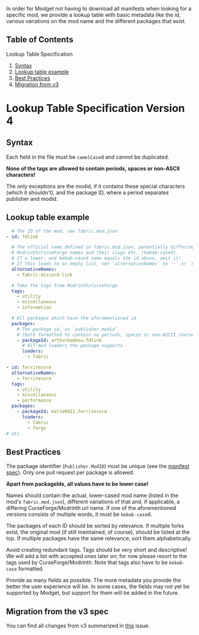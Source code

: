 In order for Modget not having to download all manifests when looking for a specific mod, we provide a lookup table with basic metadata like the id, various variations on the mod name and the different packages that exist.

Table of Contents
----------------------------------
Lookup Table Specification
  1. [Syntax](#syntax)
  2. [Lookup table example](#lookup-table-example)
  3. [Best Practices](#best-practices)
  4. [Migration from v3](#migration-from-the-v3-spec)



# Lookup Table Specification Version 4


## Syntax
Each field in the file must be `camelCase`d and cannot be duplicated.

**None of the tags are allowed to contain periods, spaces or non-ASCII characters!**

The only exceptions are the modid, if it contains these special characters (which it shouldn't), and the package ID, where a period separates publisher and modid.



## Lookup table example

```YAML
  # The ID of the mod, see fabric.mod.json
- id: fdlink

  # The official name defined in fabric.mod.json, potentially differing
  # Modrinth/CurseForge names and their slugs etc. (kebab-cased).
  # If a lower- and kebab-cased name equals the id above, omit it!
  # If this leads to an empty list, set `alternativeNames` to `~` or `null`.
  alternativeNames:
    - fabric-discord-link

  # Take the tags from Modrinth/CurseForge
  tags:
    - utility
    - miscellaneous
    - information

  # All packages which have the aforementioned id
  packages:
    # The package id, so `publisher.modid`
    # (both formatted to contain no periods, spaces or non-ASCII characters)
    - packageId: arthurbambou.fdlink
      # All mod loaders the package supports
      loaders:
        - fabric

- id: ferritecore
  alternativeNames:
    - ferritecore
  tags:
    - utility
    - miscellaneous
    - performance
  packages:
    - packageId: malte0811.ferritecore
      loaders:
        - fabric
        - forge
# etc.
```


## Best Practices
The package identifier (`Publisher.ModID`) must be unique (see the [manifest spec](./manifest-spec.md)). Only one pull request per package is allowed.

**Apart from packageIds, all values have to be lower case!**

Names should contain the actual, lower-cased mod name (listed in the mod's `fabric.mod.json`), different variations of that and, if applicable, a differing CurseForge/Modrinth url name. If one of the aforementioned versions consists of multiple words, it must be `kebab-case`d.

The packages of each ID should be sorted by relevance. If multiple forks exist, the original mod (if still maintained, of course), should be listed at the top. If multiple packages have the same relevance, sort them alphabetically.

Avoid creating redundant tags. Tags should be very short and descriptive! We will add a list with accepted ones later on; for now please resort to the tags used by CurseForge/Modrinth. Note that tags also have to be `kebab-case` formatted.

Provide as many fields as possible. The more metadata you provide the better the user experience will be. In some cases, the fields may not yet be supported by Modget, but support for them will be added in the future.



## Migration from the v3 spec
You can find all changes from v3 summarized in [this](https://github.com/ReviversMC/modget-manifests/issues/8) issue.
